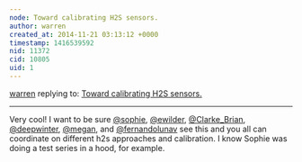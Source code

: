 ```yaml
---
node: Toward calibrating H2S sensors.
author: warren
created_at: 2014-11-21 03:13:12 +0000
timestamp: 1416539592
nid: 11372
cid: 10805
uid: 1
---
```




[warren](../profile/warren) replying to: [Toward calibrating H2S sensors.](../notes/JSummers/11-20-2014/toward-calibrating-h2s-sensors)

----
Very cool! I want to be sure [@sophie](/profile/sophie), [@ewilder](/profile/ewilder), [@Clarke_Brian](/profile/Clarke_Brian), [@deepwinter](/profile/deepwinter), [@megan](/profile/megan), and [@fernandolunav](/profile/fernandolunav) see this and you all can coordinate on different h2s approaches and calibration. I know Sophie was doing a test series in a hood, for example. 
